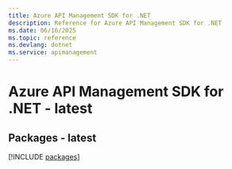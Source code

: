 ```yaml
---
title: Azure API Management SDK for .NET
description: Reference for Azure API Management SDK for .NET
ms.date: 06/16/2025
ms.topic: reference
ms.devlang: dotnet
ms.service: apimanagement
---
```

# Azure API Management SDK for .NET - latest
## Packages - latest
[!INCLUDE [packages](api-management-index.md)]